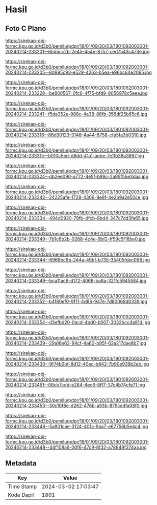 # Hasil

## Foto C Plano

https://sirekap-obj-formc.kpu.go.id/d3b0/pemilu/pdpr/18/01/09/20/03/1801092003001-20240214-233201--6b55cc2b-2e45-454e-8757-ced7543c473e.jpg

https://sirekap-obj-formc.kpu.go.id/d3b0/pemilu/pdpr/18/01/09/20/03/1801092003001-20240214-233205--80895c93-e529-4263-b5ea-e96bc64e2095.jpg

https://sirekap-obj-formc.kpu.go.id/d3b0/pemilu/pdpr/18/01/09/20/03/1801092003001-20240214-233228--be800567-0fc6-4f75-bfd9-8056978c5eea.jpg

https://sirekap-obj-formc.kpu.go.id/d3b0/pemilu/pdpr/18/01/09/20/03/1801092003001-20240214-233241--f5da352e-988c-4a38-88fb-356df25b65c6.jpg

https://sirekap-obj-formc.kpu.go.id/d3b0/pemilu/pdpr/18/01/09/20/03/1801092003001-20240214-233316--86d30123-3148-4a44-8758-cfa5fa3b0310.jpg

https://sirekap-obj-formc.kpu.go.id/d3b0/pemilu/pdpr/18/01/09/20/03/1801092003001-20240214-233315--b010c5ed-d8dd-41a1-aebe-7e1fb38a3897.jpg

https://sirekap-obj-formc.kpu.go.id/d3b0/pemilu/pdpr/18/01/09/20/03/1801092003001-20240214-233324--db2ee090-a772-4e5f-b88c-2a95f5be3daa.jpg

https://sirekap-obj-formc.kpu.go.id/d3b0/pemilu/pdpr/18/01/09/20/03/1801092003001-20240214-233342--24225afe-1728-4306-9e8f-4e2b9a2e50ce.jpg

https://sirekap-obj-formc.kpu.go.id/d3b0/pemilu/pdpr/18/01/09/20/03/1801092003001-20240214-233334--494d0920-79fb-4fcb-8bd4-347c7dd3fa65.jpg

https://sirekap-obj-formc.kpu.go.id/d3b0/pemilu/pdpr/18/01/09/20/03/1801092003001-20240214-233349--7b1c6b2b-0288-4c4e-9bf2-ff59c5f18be0.jpg

https://sirekap-obj-formc.kpu.go.id/d3b0/pemilu/pdpr/18/01/09/20/03/1801092003001-20240214-233344--6968bc9b-244a-49bf-b735-35405fdec098.jpg

https://sirekap-obj-formc.kpu.go.id/d3b0/pemilu/pdpr/18/01/09/20/03/1801092003001-20240214-233349--bca11ac6-d172-4068-ba8a-321fc5945584.jpg

https://sirekap-obj-formc.kpu.go.id/d3b0/pemilu/pdpr/18/01/09/20/03/1801092003001-20240214-233352--b4f80ef0-9f11-4d86-947e-7d80068d0339.jpg

https://sirekap-obj-formc.kpu.go.id/d3b0/pemilu/pdpr/18/01/09/20/03/1801092003001-20240214-233354--d3efbd20-0acd-4bd0-b007-3032bcc4a91d.jpg

https://sirekap-obj-formc.kpu.go.id/d3b0/pemilu/pdpr/18/01/09/20/03/1801092003001-20240214-233439--29a16e62-94cf-4a60-b95f-62a217dae8b7.jpg

https://sirekap-obj-formc.kpu.go.id/d3b0/pemilu/pdpr/18/01/09/20/03/1801092003001-20240214-233430--9f74b2bf-8d12-40ec-b842-7b90e939b2eb.jpg

https://sirekap-obj-formc.kpu.go.id/d3b0/pemilu/pdpr/18/01/09/20/03/1801092003001-20240214-233451--08cb7cdd-e284-4ec6-8ff7-37c4b74cfe71.jpg

https://sirekap-obj-formc.kpu.go.id/d3b0/pemilu/pdpr/18/01/09/20/03/1801092003001-20240214-233453--30c10f8e-d262-476b-a93b-879cedfa08f0.jpg

https://sirekap-obj-formc.kpu.go.id/d3b0/pemilu/pdpr/18/01/09/20/03/1801092003001-20240214-233446--5a801cae-3124-401a-9aa7-e67756b5e4c4.jpg

https://sirekap-obj-formc.kpu.go.id/d3b0/pemilu/pdpr/18/01/09/20/03/1801092003001-20240214-233448--44f108a6-00f6-47c9-8f32-a78849f374aa.jpg


## Metadata

| Key        | Value               |
| ---------- | ------------------- |
| Time Stamp | 2024-03-02 17:03:47 |
| Kode Dapil | 1801                |



